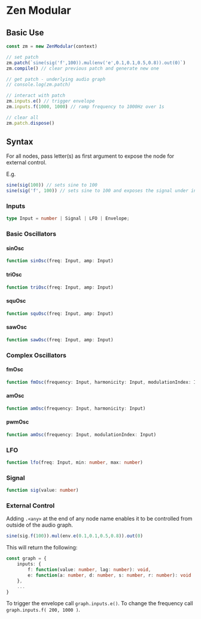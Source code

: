 # Zen Modular

## Basic Use
```js
const zm = new ZenModular(context)

// set patch
zm.patch(`sine(sig('f',100)).mul(env('e',0.1,0.1,0.5,0.8)).out(0)`)
zm.compile() // clear previous patch and generate new one

// get patch - underlying audio graph
// console.log(zm.patch)

// interact with patch
zm.inputs.e() // trigger envelope
zm.inputs.f(1000, 1000) // ramp frequency to 1000Hz over 1s

// clear all 
zm.patch.dispose()
```
## Syntax
For all nodes, pass letter(s) as first argument to expose the node for external control.

E.g. 
```js
sine(sig(100)) // sets sine to 100
sine(sig('f', 100)) // sets sine to 100 and exposes the signal under input.f
```

### Inputs
```ts
type Input = number | Signal | LFO | Envelope;
```
### Basic Oscillators
#### sinOsc
```ts
function sinOsc(freq: Input, amp: Input)
```
#### triOsc
```ts
function triOsc(freq: Input, amp: Input)
```
#### squOsc
```ts
function squOsc(freq: Input, amp: Input)
```
#### sawOsc
```ts
function sawOsc(freq: Input, amp: Input)
```

### Complex Oscillators
#### fmOsc
```ts
function fmOsc(frequency: Input, harmonicity: Input, modulationIndex: Input)
```
#### amOsc
```ts
function amOsc(frequency: Input, harmonicity: Input)
```
#### pwmOsc
```ts
function amOsc(frequency: Input, modulationIndex: Input)
```

### LFO
```ts
function lfo(freq: Input, min: number, max: number)
```

### Signal
```ts
function sig(value: number)
```

### External Control
Adding `.<any>` at the end of any node name enables it to be controlled from outside of the audio graph.
```ts
sine(sig.f(100)).mul(env.e(0.1,0.1,0.5,0.8)).out(0)
```
This will return the following:
```ts
const graph = {
    inputs: {
        f: function(value: number, lag: number): void,
        e: function(a: number, d: number, s: number, r: number): void
    },
    ...
}
```
To trigger the envelope call `graph.inputs.e()`. To change the frequency call `graph.inputs.f( 200, 1000 )`.
